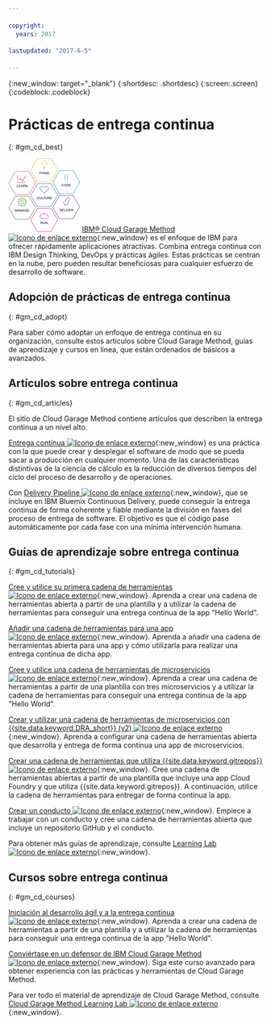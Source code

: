 ```yaml
---

copyright:
  years: 2017

lastupdated: "2017-6-5"

---
```

<!-- Copyright info at top of file: REQUIRED
    The copyright info is YAML content that must occur at the top of the MD file, before attributes are listed.
    It must be surrounded by 3 dashes.
    The value "years" can contain just one year or a two years separated by a comma. (years: 2014, 2016)
    Indentation as per the previous template must be preserved.
-->

{:new_window: target="_blank"}
{:shortdesc: .shortdesc}
{:screen:.screen}
{:codeblock:.codeblock}

# Prácticas de entrega continua
{: #gm_cd_best}

![Fases del Garage Method](images/garage_method_phases.png)  [IBM&reg; Cloud Garage Method ![Icono de enlace externo](../../icons/launch-glyph.svg "Icono de enlace externo")](https://www.ibm.com/cloud/garage){:new_window} es el enfoque de IBM para ofrecer rápidamente aplicaciones atractivas. Combina entrega continua con IBM Design Thinking, DevOps y prácticas ágiles. Estas prácticas se centran en la nube, pero pueden resultar beneficiosas para cualquier esfuerzo de desarrollo de software.


## Adopción de prácticas de entrega continua
{: #gm_cd_adopt}

Para saber cómo adoptar un enfoque de entrega continua en su organización, consulte estos artículos sobre Cloud Garage Method, guías de aprendizaje y cursos en línea, que están ordenados de básicos a avanzados.

## Artículos sobre entrega continua
{: #gm_cd_articles}

El sitio de Cloud Garage Method contiene artículos que describen la entrega continua a un nivel alto.

[Entrega continua ![Icono de enlace externo](../../icons/launch-glyph.svg "Icono de enlace externo")](https://www.ibm.com/cloud/garage/content/deliver/tool_continuous_delivery/){:new_window} es una práctica con la que puede crear y desplegar el software de modo que se pueda sacar a producción en cualquier momento. Una de las características distintivas de la ciencia de cálculo es la reducción de diversos tiempos del ciclo del proceso de desarrollo y de operaciones.

Con [Delivery Pipeline ![Icono de enlace externo](../../icons/launch-glyph.svg "Icono de enlace externo")](https://www.ibm.com/cloud/garage/content/deliver/tool_delivery_pipeline/){:new_window}, que se incluye en IBM Bluemix Continuous Delivery, puede conseguir la entrega continua de forma coherente y fiable mediante la división en fases del proceso de entrega de software. El objetivo es que el código pase automáticamente por cada fase con una mínima intervención humana.

## Guías de aprendizaje sobre entrega continua
{: #gm_cd_tutorials}

[Cree y utilice su primera cadena de herramientas ![Icono de enlace externo](../../icons/launch-glyph.svg "Icono de enlace externo")](https://www.ibm.com/cloud/garage/tutorials/tutorial_toolchain_flow){:new_window}. Aprenda a crear una cadena de herramientas abierta a partir de una plantilla y a utilizar la cadena de herramientas para conseguir una entrega continua de la app "Hello World".

[Añadir una cadena de herramientas para una app ![Icono de enlace externo](../../icons/launch-glyph.svg "Icono de enlace externo")](https://www.ibm.com/cloud/garage/tutorials/tutorial_app_to_toolchain?=task1){:new_window}. Aprenda a añadir una cadena de herramientas abierta para una app y cómo utilizarla para realizar una entrega continua de dicha app.

[Cree y utilice una cadena de herramientas de microservicios ![Icono de enlace externo](../../icons/launch-glyph.svg "Icono de enlace externo")](https://www.ibm.com/cloud/garage/tutorials/tutorial_toolchain_microservices){:new_window}. Aprenda a crear una cadena de herramientas a partir de una plantilla con tres microservicios y a utilizar la cadena de herramientas para conseguir una entrega continua de la app "Hello World".

[Crear y utilizar una cadena de herramientas de microservicios con {{site.data.keyword.DRA_short}} (v2) ![Icono de enlace externo](../../icons/launch-glyph.svg "Icono de enlace externo")](https://www.ibm.com/cloud/garage/tutorials/tutorial_toolchain_microservices_cd?task=1){:new_window}. Aprenda a configurar una cadena de herramientas abierta que desarrolla y entrega de forma continua una app de microservicios.

[Crear una cadena de herramientas que utiliza {{site.data.keyword.gitrepos}} ![Icono de enlace externo](../../icons/launch-glyph.svg "Icono de enlace externo")](https://www.ibm.com/cloud/garage/tutorials/tutorial_toolchain_cfv2){:new_window}. Cree una cadena de herramientas abiertas a partir de una plantilla que incluye una app Cloud Foundry y que utiliza {{site.data.keyword.gitrepos}}. A continuación, utilice la cadena de herramientas para entregar de forma continua la app.

[Crear un conducto ![Icono de enlace externo](../../icons/launch-glyph.svg "Icono de enlace externo")](https://www.ibm.com/cloud/garage/tutorials/tutorial_first_pipeline){:new_window}. Empiece a trabajar con un conducto y cree una cadena de herramientas abierta que incluye un repositorio GitHub y el conducto.

Para obtener más guías de aprendizaje, consulte [Learning Lab ![Icono de enlace externo](../../icons/launch-glyph.svg "Icono de enlace externo")](https://www.ibm.com/cloud/garage/category/courses){:new_window}.

## Cursos sobre entrega continua
{: #gm_cd_courses}

[Iniciación al desarrollo ágil y a la entrega continua ![Icono de enlace externo](../../icons/launch-glyph.svg "Icono de enlace externo")](https://www.ibm.com/cloud/garage/content/course/get_started_agile_cd){:new_window}. Aprenda a crear una cadena de herramientas a partir de una plantilla y a utilizar la cadena de herramientas para conseguir una entrega continua de la app "Hello World".

[Conviértase en un defensor de IBM Cloud Garage Method ![Icono de enlace externo](../../icons/launch-glyph.svg "Icono de enlace externo")](https://www.ibm.com/cloud/garage/content/course/gm_advocate){:new_window}. Siga este curso avanzado para obtener experiencia con las prácticas y herramientas de Cloud Garage Method.

Para ver todo el material de aprendizaje de Cloud Garage Method, consulte [Cloud Garage Method Learning Lab ![Icono de enlace externo](../../icons/launch-glyph.svg "Icono de enlace externo")](https://www.ibm.com/cloud/garage/category/courses){:new_window}.
